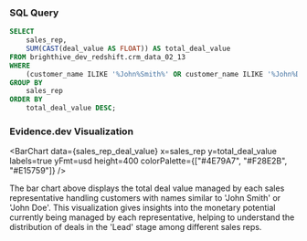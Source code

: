 ### SQL Query
```sql sales_rep_deal_value
SELECT 
    sales_rep, 
    SUM(CAST(deal_value AS FLOAT)) AS total_deal_value
FROM brighthive_dev_redshift.crm_data_02_13
WHERE 
    (customer_name ILIKE '%John%Smith%' OR customer_name ILIKE '%John%Doe%')
GROUP BY 
    sales_rep
ORDER BY 
    total_deal_value DESC;
```

### Evidence.dev Visualization

<BarChart
    data={sales_rep_deal_value}
    x=sales_rep
    y=total_deal_value
    labels=true
    yFmt=usd
    height=400
    colorPalette={["#4E79A7", "#F28E2B", "#E15759"]}
/>

The bar chart above displays the total deal value managed by each sales representative handling customers with names similar to 'John Smith' or 'John Doe'. This visualization gives insights into the monetary potential currently being managed by each representative, helping to understand the distribution of deals in the 'Lead' stage among different sales reps.